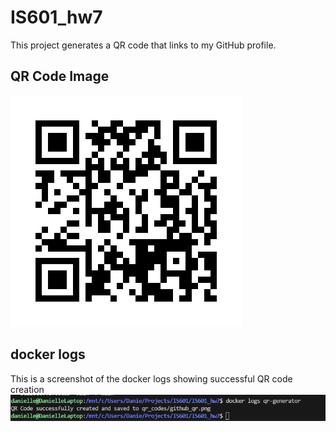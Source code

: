 # IS601_hw7

This project generates a QR code that links to my GitHub profile.

## QR Code Image

![QR Code](qr_codes/github_qr.png)

## docker logs
This is a screenshot of the docker logs showing successful QR code creation
![Docker Logs](docker_logs.png)